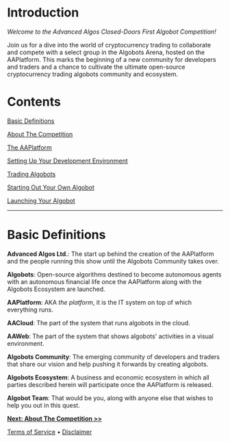# Introduction

*Welcome to the Advanced Algos Closed-Doors First Algobot Competition!*

Join us for a dive into the world of cryptocurrency trading to collaborate and compete with a select group in the Algobots Arena, hosted on the AAPlatform. This marks the beginning of a new community for developers and traders and a chance to cultivate the ultimate open-source cryptocurrency trading algobots community and ecosystem.

# Contents

[Basic Definitions](#basic-definitions)

[About The Competition](./TheCompetition.md)

[The AAPlatform](./AAPlatform.md)

[Setting Up Your Development Environment](./developing/0-Setup.md)

[Trading Algobots](./developing/1-TradingAlgobots.md)

[Starting Out Your Own Algobot](./developing/2-YourOwnAlgobot.md)

[Launching Your Algobot](./developing/3-LaunchingYourAlgobot.md)

<hr>

# Basic Definitions

**Advanced Algos Ltd.**: The start up behind the creation of the AAPlatform and the people running this show until the Algobots Community takes over.

**Algobots**: Open-source algorithms destined to become autonomous agents with an autonomous financial life once the AAPlatform along with the Algobots Ecosystem are launched.

**AAPlatform**: AKA _the platform_, it is the IT system on top of which everything runs.

**AACloud**: The part of the system that runs algobots in the cloud.

**AAWeb**: The part of the system that shows algobots' activities in a visual environment.

**Algobots Community**: The emerging community of developers and traders that share our vision and help pushing it forwards by creating algobots.

**Algobots Ecosystem**: A business and economic ecosystem in which all parties described herein will participate once the AAPlatform is released.

**Algobot Team**: That would be you, along with anyone else that wishes to help you out in this quest.

**[Next: About The Competition >>](./TheCompetition.md)**


[Terms of Service](./Terms.md)  &bull;  [Disclaimer](./Disclaimer.md)
